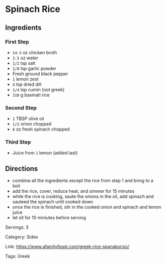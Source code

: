 # Spinach Rice

## Ingredients

### First Step
- `14.5` oz chicken broth
- `3.5` oz water
- `1/2` tsp salt
- `1/8` tsp garlic powder
- Fresh ground black pepper
- `1` lemon zest
- `4` tsp dried dill
- `1/4` tsp cumin (not greek)
- `310` g basmati rice

### Second Step
- `1` TBSP olive oil
- `1/2` onion chopped
- `6` oz fresh spinach chopped

### Third Step
- Juice from `1` lemon (added last)

## Directions


- combine all the ingredients except the rice from step 1 and bring to a boil
- add the rice, cover, reduce heat, and simmer for 15 minutes
- while the rice is cooking, saute the onions in the oil, add spinach and sauteed the spinach until cooked down
- once the rice is finished, stir in the cooked onion and spinach and lemon juice
- let sit for 10 miniutes before serving

Servings: 3

Category: Sides

Link: https://www.afamilyfeast.com/greek-rice-spanakorizo/

Tags: Greek

